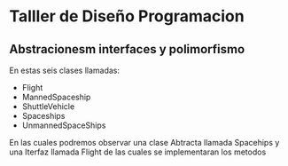 # Talller de Diseño Programacion
## Abstracionesm interfaces y polimorfismo

En estas seis clases llamadas:
- Flight
- MannedSpaceship
- ShuttleVehicle
- Spaceships
- UnmannedSpaceShips

En las cuales podremos observar una clase Abtracta llamada Spacehips
y una Iterfaz llamada Flight de las cuales se implementaran los metodos
